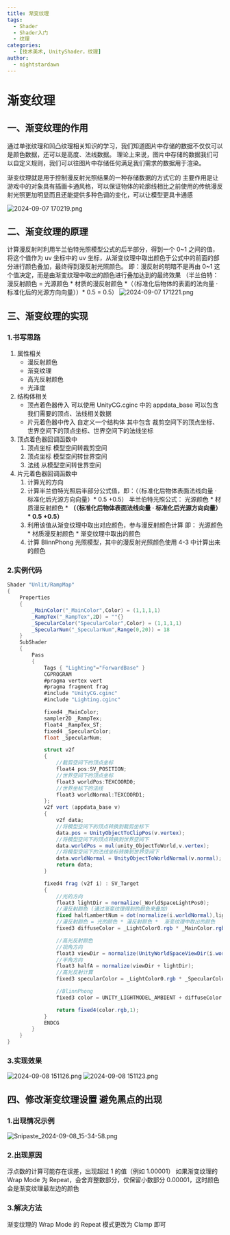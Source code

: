 ```yaml
---
title: 渐变纹理
tags:
  - Shader
  - Shader入门
  - 纹理
categories:
  - [技术美术, UnityShader，纹理]
author:
  - nightstardawn
---
```


# 渐变纹理

## 一、渐变纹理的作用

通过单张纹理和凹凸纹理相关知识的学习，我们知道图片中存储的数据不仅仅可以是颜色数据，还可以是高度、法线数据。
理论上来说，图片中存储的数据我们可以自定义规则，我们可以往图片中存储任何满足我们需求的数据用于渲染。

渐变纹理就是用于控制漫反射光照结果的一种存储数据的方式它的
主要作用是让游戏中的对象具有插画卡通风格，可以保证物体的轮廓线相比之前使用的传统漫反射光照更加明显而且还能提供多种色调的变化，可以让模型更具卡通感

![ 2024-09-07 170219.png](https://s2.loli.net/2024/09/07/SRH8DxqnM9LkazY.png)

## 二、渐变纹理的原理

计算漫反射时利用半兰伯特光照模型公式的后半部分，得到一个 0~1 之间的值，将这个值作为 uv 坐标中的 uv 坐标，从渐变纹理中取出颜色于公式中的前面的部分进行颜色叠加，最终得到漫反射光照颜色。
即：漫反射的明暗不是再由 0~1 这个值决定，而是由渐变纹理中取出的颜色进行叠加达到的最终效果
（半兰伯特：漫反射颜色 = 光源颜色 \* 材质的漫反射颜色 \*（（标准化后物体的表面的法向量 · 标准化后的光源方向向量））\* 0.5 = 0.5）
![ 2024-09-07 171221.png](https://s2.loli.net/2024/09/07/4ZDOz5hulwro2AX.png)

## 三、渐变纹理的实现

### 1.书写思路

1. 属性相关
   - 漫反射颜色
   - 渐变纹理
   - 高光反射颜色
   - 光泽度
2. 结构体相关
   - 顶点着色器传入
     可以使用 UnityCG.cginc 中的 appdata_base
     可以包含我们需要的顶点、法线相关数据
   - 片元着色器中传入
     自定义一个结构体
     其中包含 裁剪空间下的顶点坐标、世界空间下的顶点坐标、世界空间下的法线坐标
3. 顶点着色器回调函数中
   1. 顶点坐标 模型空间转裁剪空间
   2. 顶点坐标 模型空间转世界空间
   3. 法线 从模型空间转世界空间
4. 片元着色器回调函数中
   1. 计算光的方向
   2. 计算半兰伯特光照后半部分公式值，即：（（标准化后物体表面法线向量 · 标准化后光源方向向量）\* 0.5 +0.5）
      半兰伯特光照公式： 光源颜色 \* 材质漫反射颜色 \* **（（标准化后物体表面法线向量 · 标准化后光源方向向量）\* 0.5 +0.5）**
   3. 利用该值从渐变纹理中取出对应颜色，参与漫反射颜色计算
      即： 光源颜色 \* 材质漫反射颜色 \* 渐变纹理中取出的颜色
   4. 计算 BlinnPhong 光照模型，其中的漫反射光照颜色使用 4-3 中计算出来的颜色

### 2.实例代码

```cs
Shader "Unlit/RampMap"
{
    Properties
    {
        _MainColor("_MainColor",Color) = (1,1,1,1)
        _RampTex("_RampTex",2D) = ""{}
        _SpecularColor("SpecularColor",Color) = (1,1,1,1)
        _SpecularNum("_SpecularNum",Range(0,20)) = 18
    }
    SubShader
    {
        Pass
        {
            Tags { "Lighting"="ForwardBase" }
            CGPROGRAM
            #pragma vertex vert
            #pragma fragment frag
            #include "UnityCG.cginc"
            #include "Lighting.cginc"

            fixed4 _MainColor;
            sampler2D _RampTex;
            float4 _RampTex_ST;
            fixed4 _SpecularColor;
            float _SpecularNum;

            struct v2f
            {
                //裁剪空间下的顶点坐标
                float4 pos:SV_POSITION;
                //世界空间下的顶点坐标
                float3 worldPos:TEXCOORD0;
                //世界坐标下的法线
                float3 worldNormal:TEXCOORD1;
            };
            v2f vert (appdata_base v)
            {
                v2f data;
                //将模型空间下的顶点转换到裁剪坐标下
                data.pos = UnityObjectToClipPos(v.vertex);
                //将模型空间下的顶点转换到世界空间下
                data.worldPos = mul(unity_ObjectToWorld,v.vertex);
                //将模型空间下的法线坐标转换到世界空间下
                data.worldNormal = UnityObjectToWorldNormal(v.normal);
                return data;
            }

            fixed4 frag (v2f i) : SV_Target
            {
                //光的方向
                float3 lightDir = normalize(_WorldSpaceLightPos0);
                //漫反射颜色 (通过渐变纹理得到的颜色来叠加)
                fixed halfLambertNum = dot(normalize(i.worldNormal),lightDir)*0.5+0.5;
                //漫反射颜色 = 光的颜色 * 漫反射颜色 *  渐变纹理中取出的颜色
                fixed3 diffuseColor = _LightColor0.rgb * _MainColor.rgb * tex2D(_RampTex,fixed2(halfLambertNum,halfLambertNum));

                //高光反射颜色
                //视角方向
                float3 viewDir = normalize(UnityWorldSpaceViewDir(i.worldPos));
                //半角方向
                float3 halfA = normalize(viewDir + lightDir);
                //高光反射计算
                fixed3 specularColor = _LightColor0.rgb * _SpecularColor.rgb * pow(max(0,dot(halfA,i.worldNormal)),_SpecularNum);

                //BlinnPhong
                fixed3 color = UNITY_LIGHTMODEL_AMBIENT + diffuseColor + specularColor;

                return fixed4(color.rgb,1);
            }
            ENDCG
        }
    }
}

```

### 3.实现效果

![ 2024-09-08 151126.png](https://s2.loli.net/2024/09/08/SQi6gz3ZhPftVH5.png)
![ 2024-09-08 151123.png](https://s2.loli.net/2024/09/08/dDW72VhsC31vRyf.png)

## 四、修改渐变纹理设置 避免黑点的出现

### 1.出现情况示例

![Snipaste_2024-09-08_15-34-58.png](https://s2.loli.net/2024/09/08/s1tcWFa9QdvHU54.png)

### 2.出现原因

浮点数的计算可能存在误差，出现超过 1 的值（例如 1.00001）
如果渐变纹理的 Wrap Mode 为 Repeat，会舍弃整数部分，仅保留小数部分 0.00001，这时颜色会是渐变纹理最左边的颜色

### 3.解决方法

渐变纹理的 Wrap Mode 的 Repeat 模式更改为 Clamp 即可
